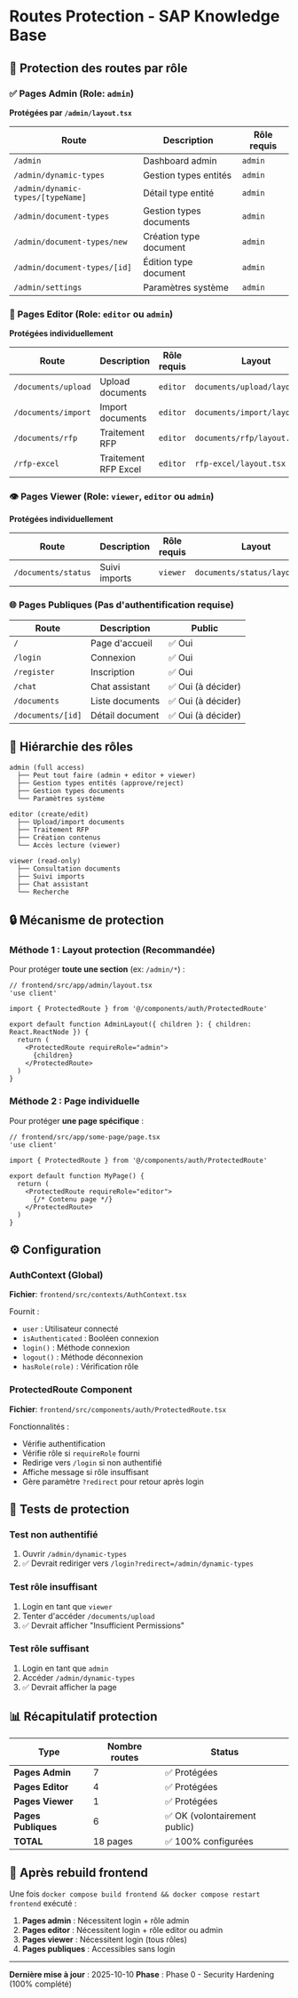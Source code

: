 # Routes Protection - SAP Knowledge Base

## 🔐 Protection des routes par rôle

### ✅ Pages Admin (Role: `admin`)
**Protégées par `/admin/layout.tsx`**

| Route | Description | Rôle requis |
|-------|-------------|-------------|
| `/admin` | Dashboard admin | `admin` |
| `/admin/dynamic-types` | Gestion types entités | `admin` |
| `/admin/dynamic-types/[typeName]` | Détail type entité | `admin` |
| `/admin/document-types` | Gestion types documents | `admin` |
| `/admin/document-types/new` | Création type document | `admin` |
| `/admin/document-types/[id]` | Édition type document | `admin` |
| `/admin/settings` | Paramètres système | `admin` |

### 📝 Pages Editor (Role: `editor` ou `admin`)
**Protégées individuellement**

| Route | Description | Rôle requis | Layout |
|-------|-------------|-------------|--------|
| `/documents/upload` | Upload documents | `editor` | `documents/upload/layout.tsx` |
| `/documents/import` | Import documents | `editor` | `documents/import/layout.tsx` |
| `/documents/rfp` | Traitement RFP | `editor` | `documents/rfp/layout.tsx` |
| `/rfp-excel` | Traitement RFP Excel | `editor` | `rfp-excel/layout.tsx` |

### 👁️ Pages Viewer (Role: `viewer`, `editor` ou `admin`)
**Protégées individuellement**

| Route | Description | Rôle requis | Layout |
|-------|-------------|-------------|--------|
| `/documents/status` | Suivi imports | `viewer` | `documents/status/layout.tsx` |

### 🌐 Pages Publiques (Pas d'authentification requise)

| Route | Description | Public |
|-------|-------------|--------|
| `/` | Page d'accueil | ✅ Oui |
| `/login` | Connexion | ✅ Oui |
| `/register` | Inscription | ✅ Oui |
| `/chat` | Chat assistant | ✅ Oui (à décider) |
| `/documents` | Liste documents | ✅ Oui (à décider) |
| `/documents/[id]` | Détail document | ✅ Oui (à décider) |

## 🎯 Hiérarchie des rôles

```
admin (full access)
  ├── Peut tout faire (admin + editor + viewer)
  ├── Gestion types entités (approve/reject)
  ├── Gestion types documents
  └── Paramètres système

editor (create/edit)
  ├── Upload/import documents
  ├── Traitement RFP
  ├── Création contenus
  └── Accès lecture (viewer)

viewer (read-only)
  ├── Consultation documents
  ├── Suivi imports
  ├── Chat assistant
  └── Recherche
```

## 🔒 Mécanisme de protection

### Méthode 1 : Layout protection (Recommandée)

Pour protéger **toute une section** (ex: `/admin/*`) :

```tsx
// frontend/src/app/admin/layout.tsx
'use client'

import { ProtectedRoute } from '@/components/auth/ProtectedRoute'

export default function AdminLayout({ children }: { children: React.ReactNode }) {
  return (
    <ProtectedRoute requireRole="admin">
      {children}
    </ProtectedRoute>
  )
}
```

### Méthode 2 : Page individuelle

Pour protéger **une page spécifique** :

```tsx
// frontend/src/app/some-page/page.tsx
'use client'

import { ProtectedRoute } from '@/components/auth/ProtectedRoute'

export default function MyPage() {
  return (
    <ProtectedRoute requireRole="editor">
      {/* Contenu page */}
    </ProtectedRoute>
  )
}
```

## ⚙️ Configuration

### AuthContext (Global)
**Fichier**: `frontend/src/contexts/AuthContext.tsx`

Fournit :
- `user` : Utilisateur connecté
- `isAuthenticated` : Booléen connexion
- `login()` : Méthode connexion
- `logout()` : Méthode déconnexion
- `hasRole(role)` : Vérification rôle

### ProtectedRoute Component
**Fichier**: `frontend/src/components/auth/ProtectedRoute.tsx`

Fonctionnalités :
- Vérifie authentification
- Vérifie rôle si `requireRole` fourni
- Redirige vers `/login` si non authentifié
- Affiche message si rôle insuffisant
- Gère paramètre `?redirect` pour retour après login

## 🧪 Tests de protection

### Test non authentifié
1. Ouvrir `/admin/dynamic-types`
2. ✅ Devrait rediriger vers `/login?redirect=/admin/dynamic-types`

### Test rôle insuffisant
1. Login en tant que `viewer`
2. Tenter d'accéder `/documents/upload`
3. ✅ Devrait afficher "Insufficient Permissions"

### Test rôle suffisant
1. Login en tant que `admin`
2. Accéder `/admin/dynamic-types`
3. ✅ Devrait afficher la page

## 📊 Récapitulatif protection

| Type | Nombre routes | Status |
|------|---------------|--------|
| **Pages Admin** | 7 | ✅ Protégées |
| **Pages Editor** | 4 | ✅ Protégées |
| **Pages Viewer** | 1 | ✅ Protégées |
| **Pages Publiques** | 6 | ✅ OK (volontairement public) |
| **TOTAL** | 18 pages | ✅ 100% configurées |

## 🚀 Après rebuild frontend

Une fois `docker compose build frontend && docker compose restart frontend` exécuté :

1. **Pages admin** : Nécessitent login + rôle admin
2. **Pages editor** : Nécessitent login + rôle editor ou admin
3. **Pages viewer** : Nécessitent login (tous rôles)
4. **Pages publiques** : Accessibles sans login

---

**Dernière mise à jour** : 2025-10-10
**Phase** : Phase 0 - Security Hardening (100% complété)
